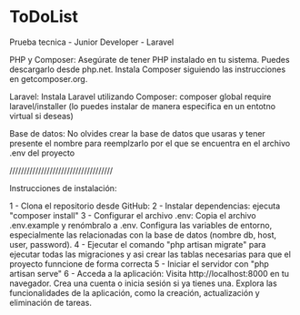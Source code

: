 # ToDoList
Prueba tecnica - Junior Developer - Laravel

PHP y Composer: 
Asegúrate de tener PHP instalado en tu sistema. Puedes descargarlo desde php.net. Instala Composer siguiendo las instrucciones en getcomposer.org.

Laravel: 
Instala Laravel utilizando Composer: composer global require laravel/installer (lo puedes instalar de manera especifica en un entotno virtual si deseas)

Base de datos: 
No olvides crear la base de datos que usaras y tener presente el nombre para reemplzarlo por el que se encuentra en el archivo .env del proyecto

////////////////////////////////////

Instrucciones de instalación:

1 - Clona el repositorio desde GitHub: 
2 - Instalar dependencias: ejecuta "composer install" 
3 - Configurar el archivo .env: Copia el archivo .env.example y renómbralo a .env. Configura las variables de entorno, especialmente las relacionadas con la base de datos (nombre db, host, user, password). 
4 - Ejecutar el comando "php artisan migrate" para ejecutar todas las migraciones y asi crear las tablas necesarias para que el proyecto funncione de forma correcta 
5 - Iniciar el servidor con "php artisan serve" 
6 - Acceda a la aplicación: Visita http://localhost:8000 en tu navegador. Crea una cuenta o inicia sesión si ya tienes una. Explora las funcionalidades de la aplicación, como la creación, actualización y eliminación de tareas.
